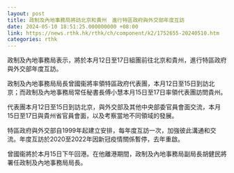 ```yaml
---
layout: post
title: 政制及內地事務局將訪北京和貴州　進行特區政府與外交部年度互訪
date: 2024-05-10 18:51:25.000000000 +08:00
link: https://news.rthk.hk/rthk/ch/component/k2/1752655-20240510.htm
categories: rthk
---
```


政制及內地事務局表示，將於本月12日至17日組團前往北京和貴州，進行特區政府與外交部年度互訪。

政制及內地事務局局長曾國衞將率領特區政府代表團，本月12日至15日到訪北京；而政制及內地事務局常任秘書長傅小慧本月15日至17日率領代表團訪問貴州。

代表團本月12日至15日到訪北京，與外交部及其他中央部委官員會面交流，本月15日至17日與貴州省官員會面，以及考察當地不同領域的發展。

特區政府與外交部自1999年起建立安排，每年度互訪一次，加強彼此溝通和交流。年度互訪於2020至2022年因新冠疫情關係暫停，去年重啟。

曾國衞將於本月15日下午回港。在他離港期間，政制及內地事務局副局長胡健民將署任政制及內地事務局局長。
